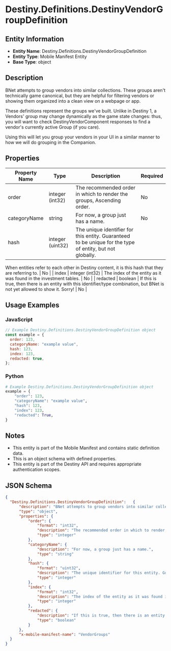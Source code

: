 # Destiny.Definitions.DestinyVendorGroupDefinition

## Entity Information
- **Entity Name**: Destiny.Definitions.DestinyVendorGroupDefinition
- **Entity Type**: Mobile Manifest Entity
- **Base Type**: object

## Description
BNet attempts to group vendors into similar collections. These groups aren't technically game canonical, but they are helpful for filtering vendors or showing them organized into a clean view on a webpage or app.
These definitions represent the groups we've built. Unlike in Destiny 1, a Vendors' group may change dynamically as the game state changes: thus, you will want to check DestinyVendorComponent responses to find a vendor's currently active Group (if you care).
Using this will let you group your vendors in your UI in a similar manner to how we will do grouping in the Companion.

## Properties

| Property Name | Type | Description | Required |
|---------------|------|-------------|----------|
| order | integer (int32) | The recommended order in which to render the groups, Ascending order. | No |
| categoryName | string | For now, a group just has a name. | No |
| hash | integer (uint32) | The unique identifier for this entity. Guaranteed to be unique for the type of entity, but not globally.
When entities refer to each other in Destiny content, it is this hash that they are referring to. | No |
| index | integer (int32) | The index of the entity as it was found in the investment tables. | No |
| redacted | boolean | If this is true, then there is an entity with this identifier/type combination, but BNet is not yet allowed to show it. Sorry! | No |

## Usage Examples

### JavaScript
```javascript
// Example Destiny.Definitions.DestinyVendorGroupDefinition object
const example = {
  order: 123,
  categoryName: "example value",
  hash: 123,
  index: 123,
  redacted: true,
};
```

### Python
```python
# Example Destiny.Definitions.DestinyVendorGroupDefinition object
example = {
    "order": 123,
    "categoryName": "example value",
    "hash": 123,
    "index": 123,
    "redacted": True,
}
```

## Notes
- This entity is part of the Mobile Manifest and contains static definition data.
- This is an object schema with defined properties.
- This entity is part of the Destiny API and requires appropriate authentication scopes.

## JSON Schema
```json
{
  "Destiny.Definitions.DestinyVendorGroupDefinition":   {
      "description": "BNet attempts to group vendors into similar collections. These groups aren't technically game canonical, but they are helpful for filtering vendors or showing them organized into a clean view on a webpage or app.\r\nThese definitions represent the groups we've built. Unlike in Destiny 1, a Vendors' group may change dynamically as the game state changes: thus, you will want to check DestinyVendorComponent responses to find a vendor's currently active Group (if you care).\r\nUsing this will let you group your vendors in your UI in a similar manner to how we will do grouping in the Companion.",
      "type": "object",
      "properties": {
          "order": {
              "format": "int32",
              "description": "The recommended order in which to render the groups, Ascending order.",
              "type": "integer"
          },
          "categoryName": {
              "description": "For now, a group just has a name.",
              "type": "string"
          },
          "hash": {
              "format": "uint32",
              "description": "The unique identifier for this entity. Guaranteed to be unique for the type of entity, but not globally.\r\nWhen entities refer to each other in Destiny content, it is this hash that they are referring to.",
              "type": "integer"
          },
          "index": {
              "format": "int32",
              "description": "The index of the entity as it was found in the investment tables.",
              "type": "integer"
          },
          "redacted": {
              "description": "If this is true, then there is an entity with this identifier/type combination, but BNet is not yet allowed to show it. Sorry!",
              "type": "boolean"
          }
      },
      "x-mobile-manifest-name": "VendorGroups"
  }
}
```
